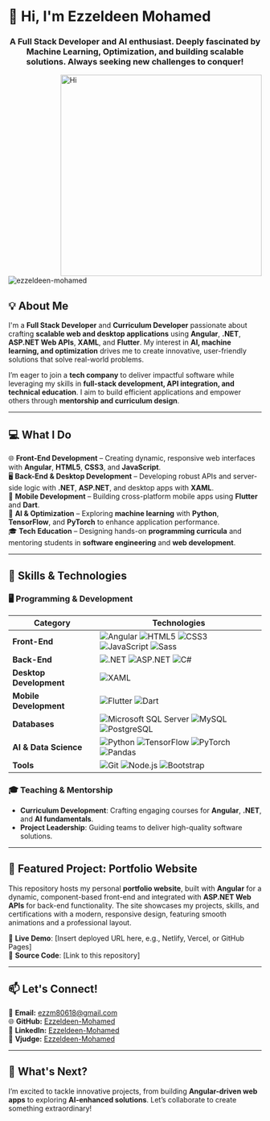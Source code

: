 # 👋 Hi, I'm Ezzeldeen Mohamed

<h3 align="center">A Full Stack Developer and AI enthusiast. Deeply fascinated by Machine Learning, Optimization, and building scalable solutions. Always seeking new challenges to conquer!</h3>

<img align="right" alt="Hi" width="400" src="https://media4.giphy.com/media/xULW8l2gXuRPmsQe8U/giphy.gif?cid=790b7611f6ae398e7f961c1e7129940a45705e9d9e203cf3&rid=giphy.gif&ct=s">

<p align="left"> <img src="https://komarev.com/ghpvc/?username=ezzeldeen-mohamed&label=Profile%20views&color=0e75b6&style=flat" alt="ezzeldeen-mohamed" /> </p>

## 💡 About Me  
I'm a **Full Stack Developer** and **Curriculum Developer** passionate about crafting **scalable web and desktop applications** using **Angular**, **.NET**, **ASP.NET Web APIs**, **XAML**, and **Flutter**. My interest in **AI, machine learning, and optimization** drives me to create innovative, user-friendly solutions that solve real-world problems.  

I’m eager to join a **tech company** to deliver impactful software while leveraging my skills in **full-stack development, API integration, and technical education**. I aim to build efficient applications and empower others through **mentorship and curriculum design**.

---

## 💻 What I Do  
🌐 **Front-End Development** – Creating dynamic, responsive web interfaces with **Angular**, **HTML5**, **CSS3**, and **JavaScript**.  
🖥️ **Back-End & Desktop Development** – Developing robust APIs and server-side logic with **.NET**, **ASP.NET**, and desktop apps with **XAML**.  
📱 **Mobile Development** – Building cross-platform mobile apps using **Flutter** and **Dart**.  
🤖 **AI & Optimization** – Exploring **machine learning** with **Python**, **TensorFlow**, and **PyTorch** to enhance application performance.  
🎓 **Tech Education** – Designing hands-on **programming curricula** and mentoring students in **software engineering** and **web development**.

---

## 🔧 Skills & Technologies  

### 🖥️ Programming & Development  
| **Category**         | **Technologies** |
|----------------------|------------------|
| **Front-End**        | ![Angular](https://img.shields.io/badge/Angular-DD0031?style=flat&logo=angular&logoColor=white) ![HTML5](https://img.shields.io/badge/HTML5-E34F26?style=flat&logo=html5&logoColor=white) ![CSS3](https://img.shields.io/badge/CSS3-1572B6?style=flat&logo=css3&logoColor=white) ![JavaScript](https://img.shields.io/badge/JavaScript-F7DF1E?style=flat&logo=javascript&logoColor=black) ![Sass](https://img.shields.io/badge/Sass-CC6699?style=flat&logo=sass&logoColor=white) |
| **Back-End**         | ![.NET](https://img.shields.io/badge/.NET-512BD4?style=flat&logo=dotnet&logoColor=white) ![ASP.NET](https://img.shields.io/badge/ASP.NET-512BD4?style=flat&logo=dotnet&logoColor=white) ![C#](https://img.shields.io/badge/C%23-239120?style=flat&logo=c-sharp&logoColor=white) |
| **Desktop Development** | ![XAML](https://img.shields.io/badge/XAML-0C54C2?style=flat&logo=windows&logoColor=white) |
| **Mobile Development** | ![Flutter](https://img.shields.io/badge/Flutter-02569B?style=flat&logo=flutter&logoColor=white) ![Dart](https://img.shields.io/badge/Dart-0175C2?style=flat&logo=dart&logoColor=white) |
| **Databases**        | ![Microsoft SQL Server](https://img.shields.io/badge/Microsoft_SQL_Server-CC2927?style=flat&logo=microsoft-sql-server&logoColor=white) ![MySQL](https://img.shields.io/badge/MySQL-4479A1?style=flat&logo=mysql&logoColor=white) ![PostgreSQL](https://img.shields.io/badge/PostgreSQL-4169E1?style=flat&logo=postgresql&logoColor=white) |
| **AI & Data Science** | ![Python](https://img.shields.io/badge/Python-3776AB?style=flat&logo=python&logoColor=white) ![TensorFlow](https://img.shields.io/badge/TensorFlow-FF6F00?style=flat&logo=tensorflow&logoColor=white) ![PyTorch](https://img.shields.io/badge/PyTorch-EE4C2C?style=flat&logo=pytorch&logoColor=white) ![Pandas](https://img.shields.io/badge/Pandas-150458?style=flat&logo=pandas&logoColor=white) |
| **Tools**            | ![Git](https://img.shields.io/badge/Git-F05032?style=flat&logo=git&logoColor=white) ![Node.js](https://img.shields.io/badge/Node.js-339933?style=flat&logo=node.js&logoColor=white) ![Bootstrap](https://img.shields.io/badge/Bootstrap-7952B3?style=flat&logo=bootstrap&logoColor=white) |

### 🎓 Teaching & Mentorship  
- **Curriculum Development**: Crafting engaging courses for **Angular**, **.NET**, and **AI fundamentals**.  
- **Project Leadership**: Guiding teams to deliver high-quality software solutions.  

---

## 🌟 Featured Project: Portfolio Website  
This repository hosts my personal **portfolio website**, built with **Angular** for a dynamic, component-based front-end and integrated with **ASP.NET Web APIs** for back-end functionality. The site showcases my projects, skills, and certifications with a modern, responsive design, featuring smooth animations and a professional layout.  

🔗 **Live Demo**: [Insert deployed URL here, e.g., Netlify, Vercel, or GitHub Pages]  
📂 **Source Code**: [Link to this repository]  

---

## 📫 Let's Connect!  
📧 **Email:** [ezzm80618@gmail.com](mailto:ezzm80618@gmail.com)  
🌐 **GitHub:** [Ezzeldeen-Mohamed](https://github.com/Ezzeldeen-Mohamed)  
💼 **LinkedIn:** [Ezzeldeen-Mohamed](https://www.linkedin.com/in/ezzeldeenmohamed)  
🧠 **Vjudge:** [Ezzeldeen-Mohamed](https://vjudge.net/user/Ezzeldeen_)  

---

## 🚀 What's Next?  
I’m excited to tackle innovative projects, from building **Angular-driven web apps** to exploring **AI-enhanced solutions**. Let’s collaborate to create something extraordinary!
